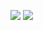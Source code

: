 [![](https://travis-ci.org/stelfrich/scijava-ci-deploy-test.svg?branch=master)](https://travis-ci.org/stelfrich/scijava-ci-deploy-test)
[![](https://ci.appveyor.com/api/projects/status/76b38ctt2kg77rj2?svg=true)](https://ci.appveyor.com/project/stelfrich/scijava-ci-deploy-test)
